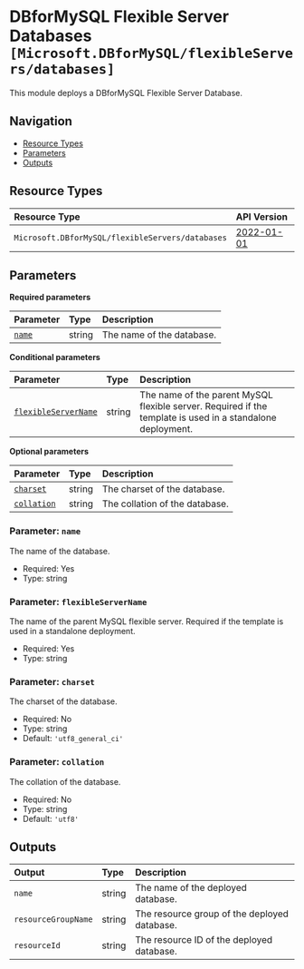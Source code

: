 # DBforMySQL Flexible Server Databases `[Microsoft.DBforMySQL/flexibleServers/databases]`

This module deploys a DBforMySQL Flexible Server Database.

## Navigation

- [Resource Types](#Resource-Types)
- [Parameters](#Parameters)
- [Outputs](#Outputs)

## Resource Types

| Resource Type | API Version |
| :-- | :-- |
| `Microsoft.DBforMySQL/flexibleServers/databases` | [2022-01-01](https://learn.microsoft.com/en-us/azure/templates/Microsoft.DBforMySQL/2022-01-01/flexibleServers/databases) |

## Parameters

**Required parameters**

| Parameter | Type | Description |
| :-- | :-- | :-- |
| [`name`](#parameter-name) | string | The name of the database. |

**Conditional parameters**

| Parameter | Type | Description |
| :-- | :-- | :-- |
| [`flexibleServerName`](#parameter-flexibleservername) | string | The name of the parent MySQL flexible server. Required if the template is used in a standalone deployment. |

**Optional parameters**

| Parameter | Type | Description |
| :-- | :-- | :-- |
| [`charset`](#parameter-charset) | string | The charset of the database. |
| [`collation`](#parameter-collation) | string | The collation of the database. |

### Parameter: `name`

The name of the database.

- Required: Yes
- Type: string

### Parameter: `flexibleServerName`

The name of the parent MySQL flexible server. Required if the template is used in a standalone deployment.

- Required: Yes
- Type: string

### Parameter: `charset`

The charset of the database.

- Required: No
- Type: string
- Default: `'utf8_general_ci'`

### Parameter: `collation`

The collation of the database.

- Required: No
- Type: string
- Default: `'utf8'`

## Outputs

| Output | Type | Description |
| :-- | :-- | :-- |
| `name` | string | The name of the deployed database. |
| `resourceGroupName` | string | The resource group of the deployed database. |
| `resourceId` | string | The resource ID of the deployed database. |
